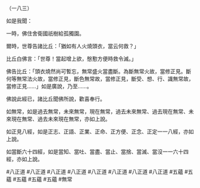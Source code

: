 （一八三）

如是我聞：

一時，佛住舍衛國祇樹給孤獨園。

爾時，世尊告諸比丘：「猶如有人火燒頭衣，當云何救？」

比丘白佛言：「世尊！當起增上欲，慇懃方便時救令滅。」

佛告比丘：「頭衣燒然尚可暫忘，無常盛火當盡斷。為斷無常火故，當修正見。斷何等無常法火故，當修正見，斷色無常故，當修正見，斷受、想、行、識無常故，當修正見……」如是廣說，乃至……。

佛說此經已，諸比丘聞佛所說，歡喜奉行。

如無常，如是過去無常，未來無常，現在無常，過去未來無常、過去現在無常、未來現在無常、過去未來現在無常，亦如上說。

如正見八經，如是正志、正語、正業、正命、正方便、正念、正定一一八經，亦如上說。

如當斷六十四經，如是當知、當吐、當盡、當止、當捨、當滅、當沒一一六十四經，亦如上說。



#八正道
#八正道
#八正道
#八正道
#八正道
#八正道
#八正道
#八正道
#五蘊
#五蘊
#五蘊
#五蘊
#五蘊
#無常
